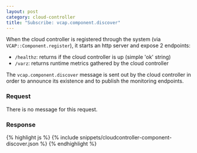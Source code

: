```yaml
---
layout: post
category: cloud-controller
title: "Subscribe: vcap.component.discover"
---
```


When the cloud controller is registered through the system (via `VCAP::Component.register`), it starts an
http server and expose 2 endpoints:

* `/healthz`:  returns if the cloud controller is up (simple 'ok' string)
* `/varz`: returns runtime metrics gathered by the cloud controller

The `vcap.component.discover` message is sent out by the cloud controller in order to announce
its existence and to publish the monitoring endpoints.

### Request

There is no message for this request.

### Response

<div class="js example">
{% highlight js %}
{% include snippets/cloudcontroller-component-discover.json %}
{% endhighlight %}
</div>
